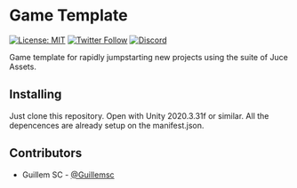 # Game Template
[![License: MIT](https://img.shields.io/badge/License-MIT-green.svg)](https://opensource.org/licenses/MIT)
[![Twitter Follow](https://img.shields.io/badge/twitter-%406uillem-blue.svg?style=flat&label=Follow)](https://twitter.com/6uillem)
[![Discord](https://img.shields.io/discord/768962092296044614.svg)](https://discord.gg/dbG7zKA)

Game template for rapidly jumpstarting new projects using the suite of Juce Assets.

## Installing
Just clone this repository. Open with Unity 2020.3.31f or similar. All the depencences are already setup on the manifest.json.

## Contributors

- Guillem SC - [@Guillemsc](https://github.com/Guillemsc)
